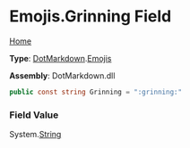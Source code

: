 # Emojis\.Grinning Field

[Home](../../../README.md)

**Type**: [DotMarkdown](../../README.md)\.[Emojis](../README.md)

**Assembly**: DotMarkdown\.dll

```csharp
public const string Grinning = ":grinning:"
```

### Field Value

System\.[String](https://docs.microsoft.com/en-us/dotnet/api/system.string)